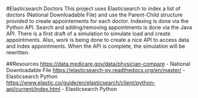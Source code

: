 #Elasticsearch Doctors
This project uses Elasticsearch to index a list of doctors (National Downloadable File) and use the Parent-Child structure provided to create appointements for each doctor.  Indexing is done via the Python API.  Search and adding/removing appointments is done via the Java API.  There is a first draft of a simulation to simulate load and create appointments.  Also, work is being done to create a nice API to access data and index appointments.  When the API is complete, the simulation will be rewritten.

##Resources
https://data.medicare.gov/data/physician-compare - National Downloadable File
https://elasticsearch-py.readthedocs.org/en/master/ - Elasticsearch Python
https://www.elastic.co/guide/en/elasticsearch/client/python-api/current/index.html - Elasticsearch Python
